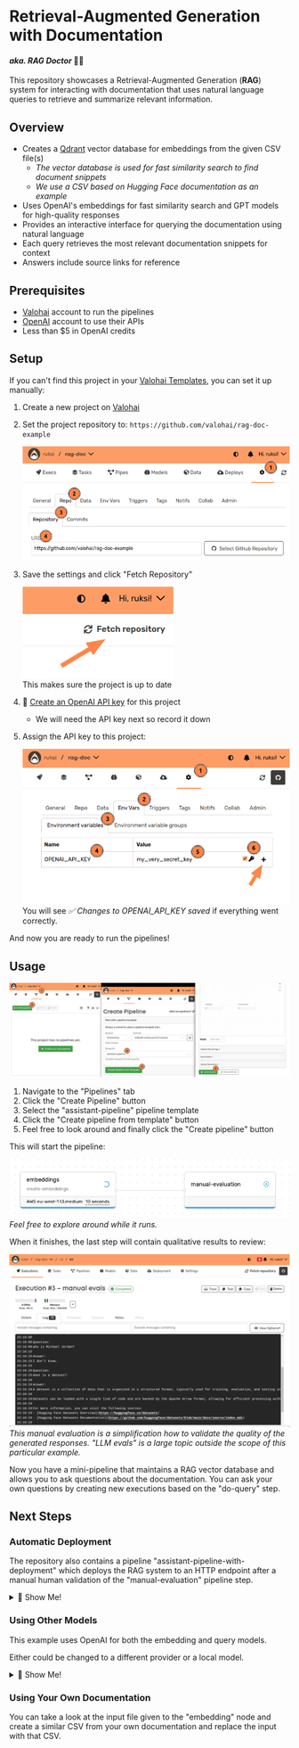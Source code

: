 # Retrieval-Augmented Generation with Documentation

#### <i>aka. RAG Doctor</i> 🧑‍⚕️

This repository showcases a Retrieval-Augmented Generation (**RAG**) system for interacting with
documentation that uses natural language queries to retrieve and summarize relevant information.

[](https://github.com/user-attachments/assets/462ee24c-6798-42b3-8dea-80f37cb49e5f)

[valohai-website]: https://valohai.com/

[valohai-app]: https://app.valohai.com/

[valohai-templates]: https://app.valohai.com/projects/import-tutorial/

[qdrant-website]: https://qdrant.tech/

[openai-platform]: https://platform.openai.com/

[openai-api-keys]: https://platform.openai.com/docs/quickstart#create-and-export-an-api-key

## Overview

- Creates a [Qdrant](qdrant-website) vector database for embeddings from the given CSV file(s)
    - _The vector database is used for fast similarity search to find document snippets_
    - _We use a CSV based on Hugging Face documentation as an example_
- Uses OpenAI's embeddings for fast similarity search and GPT models for high-quality responses
- Provides an interactive interface for querying the documentation using natural language
- Each query retrieves the most relevant documentation snippets for context
- Answers include source links for reference

## Prerequisites

- [Valohai](valohai-website) account to run the pipelines
- [OpenAI](openai-platform) account to use their APIs
- Less than $5 in OpenAI credits

## Setup

If you can't find this project in your [Valohai Templates](valohai-templates), you can set it up
manually:

1. Create a new project on [Valohai](valohai-app)
2. Set the project repository to: `https://github.com/valohai/rag-doc-example`

   ![](.github/repository-setup.png)

3. Save the settings and click "Fetch Repository"

   ![](.github/repository-fetch.png)</br>
   This makes sure the project is up to date

4. 🔑 [Create an OpenAI API key](openai-api-keys) for this project
    - We will need the API key next so record it down

5. Assign the API key to this project:

   ![](.github/project-api-key.png)</br>
   You will see _✅ Changes to OPENAI_API_KEY saved_ if everything went correctly.

And now you are ready to run the pipelines!

## Usage

![](.github/pipeline-create.png)

1. Navigate to the "Pipelines" tab
2. Click the "Create Pipeline" button
3. Select the "assistant-pipeline" pipeline template
4. Click the "Create pipeline from template" button
5. Feel free to look around and finally click the "Create pipeline" button

This will start the pipeline:

![](.github/pipeline-pending.png)</br>
_Feel free to explore around while it runs._

When it finishes, the last step will contain qualitative results to review:

![](.github/query-output.png)</br>
_This manual evaluation is a simplification how to validate the quality of the generated
responses. "LLM evals" is a large topic outside the scope of this particular example._

Now you have a mini-pipeline that maintains a RAG vector database and allows you to ask questions
about the documentation. You can ask your own questions by creating new executions based on the
"do-query" step.

## Next Steps

### Automatic Deployment

The repository also contains a pipeline "assistant-pipeline-with-deployment" which deploys the RAG
system to an HTTP endpoint after a manual human validation of the "manual-evaluation" pipeline step.

<details>
<summary>🤩 Show Me!</summary>

1. Create a Valohai Deployment to tell where the HTTP endpoint should be hosted:

   ![](.github/deployment-create.png)</br>
   _You can use **Valohai Public Cloud** and **valohai.cloud** as the target when trialing out. Make
   sure to name the deployment `public`_

2. Create a pipeline as we did before, but use the "assistant-pipeline-with-deployment" template.

   ![](.github/deployment-pipeline.png)</br>
   _The pipeline should look something like this._

3. The pipeline will halt to a "⏳️ Pending Approval" state, where you can click the "Approve" button
   to proceed.

   ![](.github/deployment-approval.png)

4. After approval, the pipeline will build and deploy the endpoint.

   ![](.github/deployment-running.png)

5. You can use the "Test Deployment" button to run a test queries against the endpoint.

   ![](.github/deployment-test-query.png)
   ![](.github/deployment-test-result.png)

</details>

### Using Other Models

This example uses OpenAI for both the embedding and query models.

Either could be changed to a different provider or a local model.

<details>
<summary>🤩 Show Me!</summary>

Changing models inside the OpenAI ecosystem is a matter of changing constants in
`src/rag_doctor/consts.py`:

```python
EMBEDDING_MODEL = "text-embedding-ada-002"
EMBEDDING_LENGTH = 1_536  # the dimensions of a "text-embedding-ada-002" embedding vector

PROMPT_MODEL = "gpt-4o-mini"
PROMPT_MAX_TOKENS = 128_000  # model "context window" from https://platform.openai.com/docs/models
```

Further modifying the chat model involves reimplementing the query logic in
`src/rag_doctor/query.py`.

Similarly, modifying the embedding model is a matter of reimplementing the embedding logic in both
`src/rag_doctor/database.py` and `src/rag_doctor/query.py`.

**If you decide to change the embedding model, remember to recreate the vector database.**

</details>

### Using Your Own Documentation

You can take a look at the input file given to the "embedding" node and create a similar CSV from
your own documentation and replace the input with that CSV.
